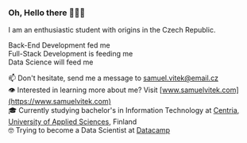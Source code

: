 ### Oh, Hello there 👋👋👋

I am an enthusiastic student with origins in the Czech Republic.  
  
Back-End Development fed me  
Full-Stack Development is feeding me  
Data Science will feed me  


📫 Don't hesitate, send me a message to [samuel.vitek@email.cz](mailto:samuel.vitek@email.cz)  
👁️ Interested in learning more about me? Visit [www.samuelvitek.com](https://www.samuelvitek.com)  
🎓 Currently studying bachelor's in Information Technology at [Centria, University of Applied Sciences](https://net.centria.fi/en/koulutukset/bachelor-of-engineering-information-technology/), Finland  
🤓 Trying to become a Data Scientist at [Datacamp](https://www.datacamp.com/tracks/machine-learning-scientist-with-python)

